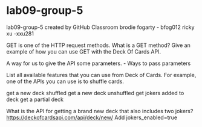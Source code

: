 # lab09-group-5
lab09-group-5 created by GitHub Classroom
brodie fogarty - bfog012
ricky xu -xxu281

GET is one of the HTTP request methods. What is a GET method? Give an example of how you can use GET with the Deck Of Cards API.
  
  A way for us to give the API some parameters. - Ways to pass parameters  

List all available features that you can use from Deck of Cards. For example, one of the APIs you can use is to shuffle cards.

  get a new deck shuffled 
  get a new deck unshuffled 
  get jokers added to deck 
  get a partial deck

What is the API for getting a brand new deck that also includes two jokers?
  https://deckofcardsapi.com/api/deck/new/
  Add jokers_enabled=true
  
